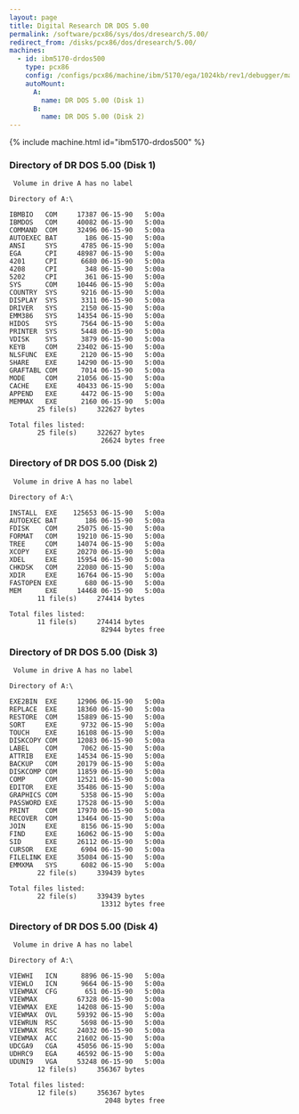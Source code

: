 ```yaml
---
layout: page
title: Digital Research DR DOS 5.00
permalink: /software/pcx86/sys/dos/dresearch/5.00/
redirect_from: /disks/pcx86/dos/dresearch/5.00/
machines:
  - id: ibm5170-drdos500
    type: pcx86
    config: /configs/pcx86/machine/ibm/5170/ega/1024kb/rev1/debugger/machine.xml
    autoMount:
      A:
        name: DR DOS 5.00 (Disk 1)
      B:
        name: DR DOS 5.00 (Disk 2)
---
```


{% include machine.html id="ibm5170-drdos500" %}

### Directory of DR DOS 5.00 (Disk 1)

	 Volume in drive A has no label

	Directory of A:\

	IBMBIO   COM     17387 06-15-90   5:00a
	IBMDOS   COM     40082 06-15-90   5:00a
	COMMAND  COM     32496 06-15-90   5:00a
	AUTOEXEC BAT       186 06-15-90   5:00a
	ANSI     SYS      4785 06-15-90   5:00a
	EGA      CPI     48987 06-15-90   5:00a
	4201     CPI      6680 06-15-90   5:00a
	4208     CPI       348 06-15-90   5:00a
	5202     CPI       361 06-15-90   5:00a
	SYS      COM     10446 06-15-90   5:00a
	COUNTRY  SYS      9216 06-15-90   5:00a
	DISPLAY  SYS      3311 06-15-90   5:00a
	DRIVER   SYS      2150 06-15-90   5:00a
	EMM386   SYS     14354 06-15-90   5:00a
	HIDOS    SYS      7564 06-15-90   5:00a
	PRINTER  SYS      5448 06-15-90   5:00a
	VDISK    SYS      3879 06-15-90   5:00a
	KEYB     COM     23402 06-15-90   5:00a
	NLSFUNC  EXE      2120 06-15-90   5:00a
	SHARE    EXE     14290 06-15-90   5:00a
	GRAFTABL COM      7014 06-15-90   5:00a
	MODE     COM     21056 06-15-90   5:00a
	CACHE    EXE     40433 06-15-90   5:00a
	APPEND   EXE      4472 06-15-90   5:00a
	MEMMAX   EXE      2160 06-15-90   5:00a
	       25 file(s)     322627 bytes

	Total files listed:
	       25 file(s)     322627 bytes
	                       26624 bytes free

### Directory of DR DOS 5.00 (Disk 2)

	 Volume in drive A has no label

	Directory of A:\

	INSTALL  EXE    125653 06-15-90   5:00a
	AUTOEXEC BAT       186 06-15-90   5:00a
	FDISK    COM     25075 06-15-90   5:00a
	FORMAT   COM     19210 06-15-90   5:00a
	TREE     COM     14074 06-15-90   5:00a
	XCOPY    EXE     20270 06-15-90   5:00a
	XDEL     EXE     15954 06-15-90   5:00a
	CHKDSK   COM     22080 06-15-90   5:00a
	XDIR     EXE     16764 06-15-90   5:00a
	FASTOPEN EXE       680 06-15-90   5:00a
	MEM      EXE     14468 06-15-90   5:00a
	       11 file(s)     274414 bytes

	Total files listed:
	       11 file(s)     274414 bytes
	                       82944 bytes free

### Directory of DR DOS 5.00 (Disk 3)

	 Volume in drive A has no label

	Directory of A:\

	EXE2BIN  EXE     12906 06-15-90   5:00a
	REPLACE  EXE     18360 06-15-90   5:00a
	RESTORE  COM     15889 06-15-90   5:00a
	SORT     EXE      9732 06-15-90   5:00a
	TOUCH    EXE     16108 06-15-90   5:00a
	DISKCOPY COM     12083 06-15-90   5:00a
	LABEL    COM      7062 06-15-90   5:00a
	ATTRIB   EXE     14534 06-15-90   5:00a
	BACKUP   COM     20179 06-15-90   5:00a
	DISKCOMP COM     11859 06-15-90   5:00a
	COMP     COM     12521 06-15-90   5:00a
	EDITOR   EXE     35486 06-15-90   5:00a
	GRAPHICS COM      5358 06-15-90   5:00a
	PASSWORD EXE     17528 06-15-90   5:00a
	PRINT    COM     17970 06-15-90   5:00a
	RECOVER  COM     13464 06-15-90   5:00a
	JOIN     EXE      8156 06-15-90   5:00a
	FIND     EXE     16062 06-15-90   5:00a
	SID      EXE     26112 06-15-90   5:00a
	CURSOR   EXE      6904 06-15-90   5:00a
	FILELINK EXE     35084 06-15-90   5:00a
	EMMXMA   SYS      6082 06-15-90   5:00a
	       22 file(s)     339439 bytes

	Total files listed:
	       22 file(s)     339439 bytes
	                       13312 bytes free

### Directory of DR DOS 5.00 (Disk 4)

	 Volume in drive A has no label

	Directory of A:\

	VIEWHI   ICN      8896 06-15-90   5:00a
	VIEWLO   ICN      9664 06-15-90   5:00a
	VIEWMAX  CFG       651 06-15-90   5:00a
	VIEWMAX          67328 06-15-90   5:00a
	VIEWMAX  EXE     14208 06-15-90   5:00a
	VIEWMAX  OVL     59392 06-15-90   5:00a
	VIEWRUN  RSC      5698 06-15-90   5:00a
	VIEWMAX  RSC     24032 06-15-90   5:00a
	VIEWMAX  ACC     21602 06-15-90   5:00a
	UDCGA9   CGA     45056 06-15-90   5:00a
	UDHRC9   EGA     46592 06-15-90   5:00a
	UDUNI9   VGA     53248 06-15-90   5:00a
	       12 file(s)     356367 bytes

	Total files listed:
	       12 file(s)     356367 bytes
	                        2048 bytes free
